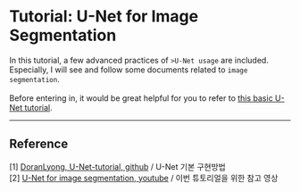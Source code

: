 # Tutorial: U-Net for Image Segmentation 
In this tutorial, a few advanced practices of ```>U-Net usage``` are included.<br/>
Especially, I will see and follow some documents related to ```image segmentation```.<br/>
<br/>
Before entering in, it would be great helpful for you to refer to [this basic U-Net tutorial](https://github.com/DoranLyong/U-NET-tutorial).<br/>



***
## Reference 
[1] [DoranLyong, U-Net-tutorial, github](https://github.com/DoranLyong/U-NET-tutorial) / U-Net 기본 구현방법 <br/>
[2] [U-Net for image segmentation, youtube](https://youtube.com/playlist?list=PLZsOBAyNTZwbR08R959iCvYT3qzhxvGOE) / 이번 튜토리얼을 위한 참고 영상 <br/>
